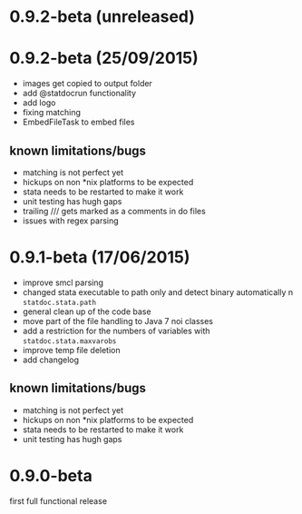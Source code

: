 # 0.9.2-beta (unreleased)



# 0.9.2-beta (25/09/2015)

- images get copied to output folder
- add @statdocrun functionality
- add logo
- fixing matching
- EmbedFileTask to embed files

## known limitations/bugs

- matching is not perfect yet
- hickups on non *nix platforms to be expected
- stata needs to be restarted to make it work
- unit testing has hugh gaps
- trailing /// gets marked as a comments in do files
- issues with regex parsing

# 0.9.1-beta (17/06/2015)

- improve smcl parsing
- changed stata executable to path only and detect binary automatically n
  `statdoc.stata.path`
- general clean up of the code base
- move part of the file handling to Java 7 noi classes
- add a restriction for the numbers of variables 
  with `statdoc.stata.maxvarobs`
- improve temp file deletion
- add changelog

## known limitations/bugs

- matching is not perfect yet
- hickups on non *nix platforms to be expected
- stata needs to be restarted to make it work
- unit testing has hugh gaps

# 0.9.0-beta

first full functional release